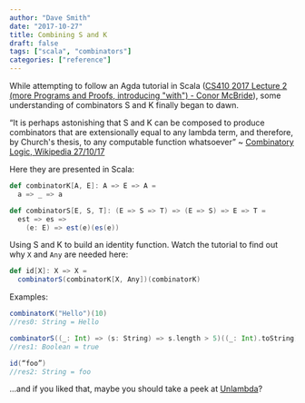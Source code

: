 ```yaml
---
author: "Dave Smith"
date: "2017-10-27"
title: Combining S and K
draft: false
tags: ["scala", "combinators"]
categories: ["reference"]
---
```


While attempting to follow an Agda tutorial in Scala ([CS410 2017 Lecture 2 (more Programs and Proofs, introducing "with") - Conor McBride](https://www.youtube.com/watch?v=qcVZxQTouDk)), some understanding of combinators S and K finally began to dawn.

“It is perhaps astonishing that S and K can be composed to produce combinators that are extensionally equal to any lambda term, and therefore, by Church's thesis, to any computable function whatsoever” ~ [Combinatory Logic, Wikipedia 27/10/17](https://en.wikipedia.org/wiki/Combinatory_logic)

Here they are presented in Scala:

```scala
def combinatorK[A, E]: A => E => A =
  a => _ => a

def combinatorS[E, S, T]: (E => S => T) => (E => S) => E => T =
  est => es =>
    (e: E) => est(e)(es(e))
```

Using S and K to build an identity function. Watch the tutorial to find out why `X` and `Any` are needed here:

```scala
def id[X]: X => X =
  combinatorS(combinatorK[X, Any])(combinatorK)
```

Examples:

```scala
combinatorK("Hello")(10)
//res0: String = Hello

combinatorS((_: Int) => (s: String) => s.length > 5)((_: Int).toString)(100010)
//res1: Boolean = true

id(“foo”)
//res2: String = foo
```

...and if you liked that, maybe you should take a peek at [Unlambda](https://en.wikipedia.org/wiki/Unlambda)?
